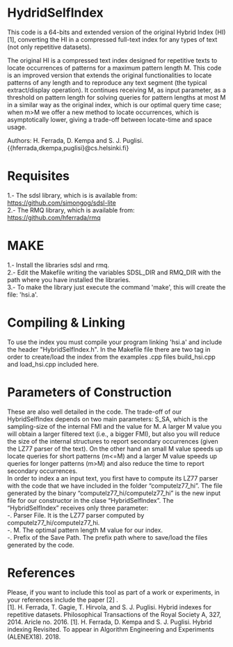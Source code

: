 # HydridSelfIndex
This code is a 64-bits and extended version of the original Hybrid Index (HI) [1], converting the HI in a compressed full-text index for any types of text (not only repetitive datasets).

The original HI is a compressed text index designed for repetitive texts to locate occurrences of patterns for a maximum pattern length M. This code is an improved version that extends the original functionalities to locate patterns of any length and to reproduce any text segment (the typical extract/display operation). It continues receiving M, as input parameter, as a threshold on pattern length for solving queries for pattern lengths at most M in a similar way as the original index, which is our optimal query time case; when m>M we offer a new method to locate occurrences, which is asymptotically lower, giving a trade-off between locate-time and space usage.

Authors: H. Ferrada, D. Kempa and S. J. Puglisi. 
{{hferrada,dkempa,puglisi}@cs.helsinki.fi}

Requisites
=============
1.- The sdsl library, which is is available from: https://github.com/simongog/sdsl-lite <br />
2.- The RMQ library, which is available from: https://github.com/hferrada/rmq <br />

MAKE 
======
1.- Install the libraries sdsl and rmq. <br />
2.- Edit the Makefile writing the variables SDSL_DIR and RMQ_DIR with the path where you have installed the libraries. <br />
3.- To make the library just execute the command 'make', this will create the file: 'hsi.a'. <br />

Compiling & Linking
=========================
To use the index you must compile your program linking 'hsi.a' and include the header "HybridSelfIndex.h". In the Makefile file there are two tag in order to create/load the index from the examples .cpp files build_hsi.cpp and load_hsi.cpp included here.

Parameters of Construction
==========================
These are also well detailed in the code. The trade-off of our HybridSelfIndex depends on two main parameters: S_SA, which is the sampling-size of the internal FMI and the value for M. A larger M value you will obtain a larger filtered text (i.e., a bigger FMI), but also you will reduce the size of the internal structures to report secondary occurrences (given the LZ77 parser of the text). On the other hand an small M value speeds up locate queries for short patterns (m<=M) and a larger M value speeds up queries for longer patterns (m>M) and also reduce the time to report secondary occurrences.<br />
In order to index a an input text, you first have to compute its LZ77 parser with the code that we have included in the folder “computelz77_hi”. The file generated by the binary “computelz77_hi/computelz77_hi” is the new input file for our constructor in the clase “HybridSelfIndex”. The “HybridSelfIndex” receives only three parameter: <br />
-. Parser File. It is the LZ77 parser computed by computelz77_hi/computelz77_hi. <br />
-. M. The optimal pattern length M value for our index.<br />
-. Prefix of the Save Path. The prefix path where to save/load the files generated by the code.<br />

References
===========
Please, if you want to include this tool as part of a work or experiments, in your references include the paper [2] .<br />
[1]. H. Ferrada, T. Gagie, T. Hirvola, and S. J. Puglisi. Hybrid indexes for repetitive datasets. Philosophical Transactions of the Royal Society A, 327, 2014. Aricle no. 2016.
[1]. H. Ferrada, D. Kempa and S. J. Puglisi. Hybrid indexing Revisited. To appear in Algorithm Engineering and Experiments (ALENEX18). 2018.
